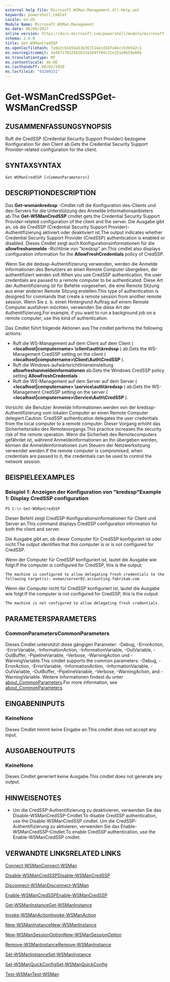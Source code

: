 ```yaml
---
external help file: Microsoft.WSMan.Management.dll-Help.xml
keywords: powershell,cmdlet
Locale: en-US
Module Name: Microsoft.WSMan.Management
ms.date: 06/09/2017
online version: https://docs.microsoft.com/powershell/module/microsoft.wsman.management/get-wsmancredssp?view=powershell-7&WT.mc_id=ps-gethelp
schema: 2.0.0
title: Get-WSManCredSSP
ms.openlocfilehash: fa9e2c61654a53e367114ecd347a4eccb3b542c1
ms.sourcegitcommit: 2e497178126b2b33a169ff04c31e251e0b59e89b
ms.translationtype: MT
ms.contentlocale: de-DE
ms.lasthandoff: 06/02/2020
ms.locfileid: "93209331"
---
```

# <span data-ttu-id="6cd3e-103">Get-WSManCredSSP</span><span class="sxs-lookup"><span data-stu-id="6cd3e-103">Get-WSManCredSSP</span></span>

## <span data-ttu-id="6cd3e-104">ZUSAMMENFASSUNG</span><span class="sxs-lookup"><span data-stu-id="6cd3e-104">SYNOPSIS</span></span>
<span data-ttu-id="6cd3e-105">Ruft die CredSSP (Credential Security Support Provider)-bezogene Konfiguration für den Client ab.</span><span class="sxs-lookup"><span data-stu-id="6cd3e-105">Gets the Credential Security Support Provider-related configuration for the client.</span></span>

## <span data-ttu-id="6cd3e-106">SYNTAX</span><span class="sxs-lookup"><span data-stu-id="6cd3e-106">SYNTAX</span></span>

```
Get-WSManCredSSP [<CommonParameters>]
```

## <span data-ttu-id="6cd3e-107">DESCRIPTION</span><span class="sxs-lookup"><span data-stu-id="6cd3e-107">DESCRIPTION</span></span>
<span data-ttu-id="6cd3e-108">Das **Get-wsmankredssp** -Cmdlet ruft die Konfiguration des-Clients und des-Servers für die Unterstützung des Anmelde Informationsanbieters ab.</span><span class="sxs-lookup"><span data-stu-id="6cd3e-108">The **Get-WSManCredSSP** cmdlet gets the Credential Security Support Provider-related configuration of the client and the server.</span></span>
<span data-ttu-id="6cd3e-109">Die Ausgabe gibt an, ob die CredSSP (Credential Security Support Provider)-Authentifizierung aktiviert oder deaktiviert ist.</span><span class="sxs-lookup"><span data-stu-id="6cd3e-109">The output indicates whether Credential Security Support Provider (CredSSP) authentication is enabled or disabled.</span></span>
<span data-ttu-id="6cd3e-110">Dieses Cmdlet zeigt auch Konfigurationsinformationen für die **allowfreshanmelde** -Richtlinie von "kredssp" an.</span><span class="sxs-lookup"><span data-stu-id="6cd3e-110">This cmdlet also displays configuration information for the **AllowFreshCredentials** policy of CredSSP.</span></span>

<span data-ttu-id="6cd3e-111">Wenn Sie die dedssp-Authentifizierung verwenden, werden die Anmelde Informationen des Benutzers an einen Remote Computer übergeben, der authentifiziert werden soll.</span><span class="sxs-lookup"><span data-stu-id="6cd3e-111">When you use CredSSP authentication, the user credentials are passed to a remote computer to be authenticated.</span></span>
<span data-ttu-id="6cd3e-112">Diese Art der Authentifizierung ist für Befehle vorgesehen, die eine Remote Sitzung aus einer anderen Remote Sitzung erstellen.</span><span class="sxs-lookup"><span data-stu-id="6cd3e-112">This type of authentication is designed for commands that create a remote session from another remote session.</span></span>
<span data-ttu-id="6cd3e-113">Wenn Sie z. b. einen Hintergrund Auftrag auf einem Remote Computer ausführen möchten, verwenden Sie diese Art der Authentifizierung.</span><span class="sxs-lookup"><span data-stu-id="6cd3e-113">For example, if you want to run a background job on a remote computer, use this kind of authentication.</span></span>

<span data-ttu-id="6cd3e-114">Das Cmdlet führt folgende Aktionen aus:</span><span class="sxs-lookup"><span data-stu-id="6cd3e-114">The cmdlet performs the following actions:</span></span>

- <span data-ttu-id="6cd3e-115">Ruft die WS-Management auf dem Client auf dem Client ( **\<localhost|computername\> \client\auth\kredssp** ) ab.</span><span class="sxs-lookup"><span data-stu-id="6cd3e-115">Gets the WS-Management CredSSP setting on the client ( **\<localhost|computername\>\Client\Auth\CredSSP** ).</span></span>
- <span data-ttu-id="6cd3e-116">Ruft die Windows-aufwärtsrichtlinieneinstellung **allowfreshanmeldeinformationen** ab.</span><span class="sxs-lookup"><span data-stu-id="6cd3e-116">Gets the Windows CredSSP policy setting **AllowFreshCredentials** .</span></span>
- <span data-ttu-id="6cd3e-117">Ruft die WS-Management auf dem Server auf dem Server ( **\<localhost|computername\> \service\auth\kredssp** ) ab.</span><span class="sxs-lookup"><span data-stu-id="6cd3e-117">Gets the WS-Management CredSSP setting on the server ( **\<localhost|computername\>\Service\Auth\CredSSP** ).</span></span>

<span data-ttu-id="6cd3e-118">Vorsicht: die Benutzer Anmelde Informationen werden von der kredssp-Authentifizierung vom lokalen Computer an einen Remote Computer delegiert.</span><span class="sxs-lookup"><span data-stu-id="6cd3e-118">Caution: CredSSP authentication delegates the user credentials from the local computer to a remote computer.</span></span>
<span data-ttu-id="6cd3e-119">Dieser Vorgang erhöht das Sicherheitsrisiko des Remotevorgangs.</span><span class="sxs-lookup"><span data-stu-id="6cd3e-119">This practice increases the security risk of the remote operation.</span></span>
<span data-ttu-id="6cd3e-120">Wenn die Sicherheit des Remotecomputers gefährdet ist, während Anmeldeinformationen an ihn übergeben werden, können die Anmeldeinformationen zum Steuern der Netzwerksitzung verwendet werden.</span><span class="sxs-lookup"><span data-stu-id="6cd3e-120">If the remote computer is compromised, when credentials are passed to it, the credentials can be used to control the network session.</span></span>

## <span data-ttu-id="6cd3e-121">BEISPIELE</span><span class="sxs-lookup"><span data-stu-id="6cd3e-121">EXAMPLES</span></span>

### <span data-ttu-id="6cd3e-122">Beispiel 1: Anzeigen der Konfiguration von "kredssp"</span><span class="sxs-lookup"><span data-stu-id="6cd3e-122">Example 1: Display CredSSP configuration</span></span>

```
PS C:\> Get-WSManCredSSP
```

<span data-ttu-id="6cd3e-123">Dieser Befehl zeigt CredSSP-Konfigurationsinformationen für Client und Server an.</span><span class="sxs-lookup"><span data-stu-id="6cd3e-123">This command displays CredSSP configuration information for both the client and server.</span></span>

<span data-ttu-id="6cd3e-124">Die Ausgabe gibt an, ob dieser Computer für CredSSP konfiguriert ist oder nicht.</span><span class="sxs-lookup"><span data-stu-id="6cd3e-124">The output identifies that this computer is or is not configured for CredSSP.</span></span>

<span data-ttu-id="6cd3e-125">Wenn der Computer für CredSSP konfiguriert ist, lautet die Ausgabe wie folgt:</span><span class="sxs-lookup"><span data-stu-id="6cd3e-125">If the computer is configured for CredSSP, this is the output:</span></span>

`The machine is configured to allow delegating fresh credentials to the following target(s): wsman/server02.accounting.fabrikam.com`

<span data-ttu-id="6cd3e-126">Wenn der Computer nicht für CredSSP konfiguriert ist, lautet die Ausgabe wie folgt:</span><span class="sxs-lookup"><span data-stu-id="6cd3e-126">If the computer is not configured for CredSSP, this is the output:</span></span>

`The machine is not configured to allow delegating fresh credentials.`

## <span data-ttu-id="6cd3e-127">PARAMETERS</span><span class="sxs-lookup"><span data-stu-id="6cd3e-127">PARAMETERS</span></span>

### <span data-ttu-id="6cd3e-128">CommonParameters</span><span class="sxs-lookup"><span data-stu-id="6cd3e-128">CommonParameters</span></span>
<span data-ttu-id="6cd3e-129">Dieses Cmdlet unterstützt diese gängigen Parameter: -Debug, -ErrorAction, -ErrorVariable, -InformationAction, -InformationVariable, -OutVariable, -OutBuffer, -PipelineVariable, -Verbose, -WarningAction und -WarningVariable.</span><span class="sxs-lookup"><span data-stu-id="6cd3e-129">This cmdlet supports the common parameters: -Debug, -ErrorAction, -ErrorVariable, -InformationAction, -InformationVariable, -OutVariable, -OutBuffer, -PipelineVariable, -Verbose, -WarningAction, and -WarningVariable.</span></span> <span data-ttu-id="6cd3e-130">Weitere Informationen findest du unter [about_CommonParameters](https://go.microsoft.com/fwlink/?LinkID=113216).</span><span class="sxs-lookup"><span data-stu-id="6cd3e-130">For more information, see [about_CommonParameters](https://go.microsoft.com/fwlink/?LinkID=113216).</span></span>

## <span data-ttu-id="6cd3e-131">EINGABEN</span><span class="sxs-lookup"><span data-stu-id="6cd3e-131">INPUTS</span></span>

### <span data-ttu-id="6cd3e-132">Keine</span><span class="sxs-lookup"><span data-stu-id="6cd3e-132">None</span></span>
<span data-ttu-id="6cd3e-133">Dieses Cmdlet nimmt keine Eingabe an.</span><span class="sxs-lookup"><span data-stu-id="6cd3e-133">This cmdlet does not accept any input.</span></span>

## <span data-ttu-id="6cd3e-134">AUSGABEN</span><span class="sxs-lookup"><span data-stu-id="6cd3e-134">OUTPUTS</span></span>

### <span data-ttu-id="6cd3e-135">Keine</span><span class="sxs-lookup"><span data-stu-id="6cd3e-135">None</span></span>
<span data-ttu-id="6cd3e-136">Dieses Cmdlet generiert keine Ausgabe.</span><span class="sxs-lookup"><span data-stu-id="6cd3e-136">This cmdlet does not generate any output.</span></span>

## <span data-ttu-id="6cd3e-137">HINWEISE</span><span class="sxs-lookup"><span data-stu-id="6cd3e-137">NOTES</span></span>

* <span data-ttu-id="6cd3e-138">Um die CredSSP-Authentifizierung zu deaktivieren, verwenden Sie das Disable-WSManCredSSP-Cmdlet.</span><span class="sxs-lookup"><span data-stu-id="6cd3e-138">To disable CredSSP authentication, use the Disable-WSManCredSSP cmdlet.</span></span> <span data-ttu-id="6cd3e-139">Um die CredSSP-Authentifizierung zu aktivieren, verwenden Sie das Enable-WSManCredSSP-Cmdlet.</span><span class="sxs-lookup"><span data-stu-id="6cd3e-139">To enable CredSSP authentication, use the Enable-WSManCredSSP cmdlet.</span></span>

## <span data-ttu-id="6cd3e-140">VERWANDTE LINKS</span><span class="sxs-lookup"><span data-stu-id="6cd3e-140">RELATED LINKS</span></span>

[<span data-ttu-id="6cd3e-141">Connect-WSMan</span><span class="sxs-lookup"><span data-stu-id="6cd3e-141">Connect-WSMan</span></span>](Connect-WSMan.md)

[<span data-ttu-id="6cd3e-142">Disable-WSManCredSSP</span><span class="sxs-lookup"><span data-stu-id="6cd3e-142">Disable-WSManCredSSP</span></span>](Disable-WSManCredSSP.md)

[<span data-ttu-id="6cd3e-143">Disconnect-WSMan</span><span class="sxs-lookup"><span data-stu-id="6cd3e-143">Disconnect-WSMan</span></span>](Disconnect-WSMan.md)

[<span data-ttu-id="6cd3e-144">Enable-WSManCredSSP</span><span class="sxs-lookup"><span data-stu-id="6cd3e-144">Enable-WSManCredSSP</span></span>](Enable-WSManCredSSP.md)

[<span data-ttu-id="6cd3e-145">Get-WSManInstance</span><span class="sxs-lookup"><span data-stu-id="6cd3e-145">Get-WSManInstance</span></span>](Get-WSManInstance.md)

[<span data-ttu-id="6cd3e-146">Invoke-WSManAction</span><span class="sxs-lookup"><span data-stu-id="6cd3e-146">Invoke-WSManAction</span></span>](Invoke-WSManAction.md)

[<span data-ttu-id="6cd3e-147">New-WSManInstance</span><span class="sxs-lookup"><span data-stu-id="6cd3e-147">New-WSManInstance</span></span>](New-WSManInstance.md)

[<span data-ttu-id="6cd3e-148">New-WSManSessionOption</span><span class="sxs-lookup"><span data-stu-id="6cd3e-148">New-WSManSessionOption</span></span>](New-WSManSessionOption.md)

[<span data-ttu-id="6cd3e-149">Remove-WSManInstance</span><span class="sxs-lookup"><span data-stu-id="6cd3e-149">Remove-WSManInstance</span></span>](Remove-WSManInstance.md)

[<span data-ttu-id="6cd3e-150">Set-WSManInstance</span><span class="sxs-lookup"><span data-stu-id="6cd3e-150">Set-WSManInstance</span></span>](Set-WSManInstance.md)

[<span data-ttu-id="6cd3e-151">Set-WSManQuickConfig</span><span class="sxs-lookup"><span data-stu-id="6cd3e-151">Set-WSManQuickConfig</span></span>](Set-WSManQuickConfig.md)

[<span data-ttu-id="6cd3e-152">Test-WSMan</span><span class="sxs-lookup"><span data-stu-id="6cd3e-152">Test-WSMan</span></span>](Test-WSMan.md)

